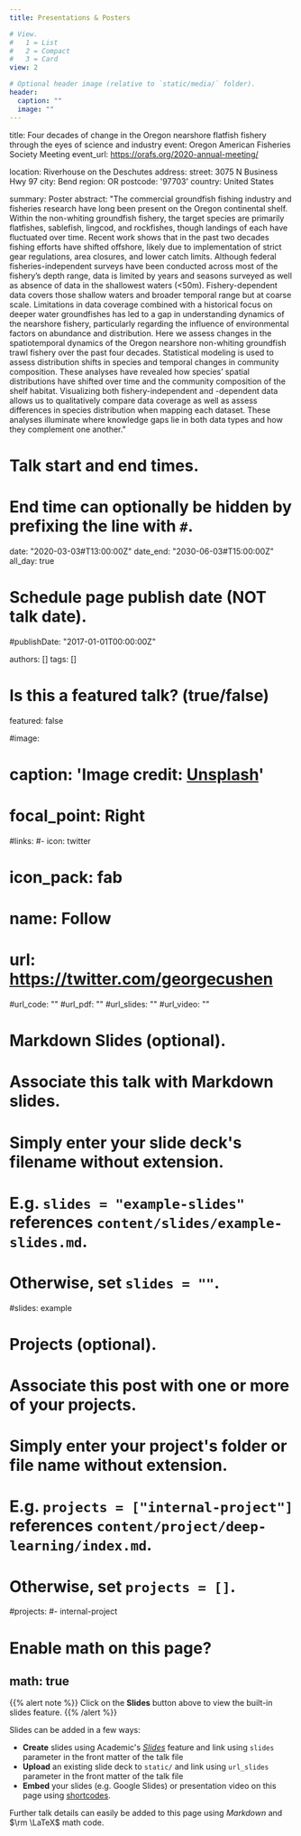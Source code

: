 ```yaml
---
title: Presentations & Posters

# View.
#   1 = List
#   2 = Compact
#   3 = Card
view: 2

# Optional header image (relative to `static/media/` folder).
header:
  caption: ""
  image: ""
---
```

title: Four decades of change in the Oregon nearshore flatfish fishery through the eyes of science and industry
event: Oregon American Fisheries Society Meeting
event_url: https://orafs.org/2020-annual-meeting/

location: Riverhouse on the Deschutes
address:
  street: 3075 N Business Hwy 97
  city: Bend
  region: OR
  postcode: '97703'
  country: United States

summary: Poster
abstract: "The commercial groundfish fishing industry and fisheries research have long been present on the Oregon continental shelf. Within the non-whiting groundfish fishery, the target species are primarily flatfishes, sablefish, lingcod, and rockfishes, though landings of each have fluctuated over time. Recent work shows that in the past two decades fishing efforts have shifted offshore, likely due to implementation of strict gear regulations, area closures, and lower catch limits. Although federal fisheries-independent surveys have been conducted across most of the fishery’s depth range, data is limited by years and seasons surveyed as well as absence of data in the shallowest waters (<50m). Fishery-dependent data covers those shallow waters and broader temporal range but at coarse scale. Limitations in data coverage combined with a historical focus on deeper water groundfishes has led to a gap in understanding dynamics of the nearshore fishery, particularly regarding the influence of environmental factors on abundance and distribution. Here we assess changes in the spatiotemporal dynamics of the Oregon nearshore non-whiting groundfish trawl fishery over the past four decades. Statistical modeling is used to assess distribution shifts in species and temporal changes in community composition. These analyses have revealed how species’ spatial distributions have shifted over time and the community composition of the shelf habitat. Visualizing both fishery-independent and -dependent data allows us to qualitatively compare data coverage as well as assess differences in species distribution when mapping each dataset. These analyses illuminate where knowledge gaps lie in both data types and how they complement one another."

# Talk start and end times.
#   End time can optionally be hidden by prefixing the line with `#`.
date: "2020-03-03#T13:00:00Z"
date_end: "2030-06-03#T15:00:00Z"
all_day: true

# Schedule page publish date (NOT talk date).
#publishDate: "2017-01-01T00:00:00Z"

authors: []
tags: []

# Is this a featured talk? (true/false)
featured: false

#image:
#  caption: 'Image credit: [**Unsplash**](https://unsplash.com/photos/bzdhc5b3Bxs)'
#  focal_point: Right

#links:
#- icon: twitter
#  icon_pack: fab
#  name: Follow
#  url: https://twitter.com/georgecushen
#url_code: ""
#url_pdf: ""
#url_slides: ""
#url_video: ""

# Markdown Slides (optional).
#   Associate this talk with Markdown slides.
#   Simply enter your slide deck's filename without extension.
#   E.g. `slides = "example-slides"` references `content/slides/example-slides.md`.
#   Otherwise, set `slides = ""`.
#slides: example

# Projects (optional).
#   Associate this post with one or more of your projects.
#   Simply enter your project's folder or file name without extension.
#   E.g. `projects = ["internal-project"]` references `content/project/deep-learning/index.md`.
#   Otherwise, set `projects = []`.
#projects:
#- internal-project

# Enable math on this page?
math: true
---

{{% alert note %}}
Click on the **Slides** button above to view the built-in slides feature.
{{% /alert %}}

Slides can be added in a few ways:

- **Create** slides using Academic's [*Slides*](https://sourcethemes.com/academic/docs/managing-content/#create-slides) feature and link using `slides` parameter in the front matter of the talk file
- **Upload** an existing slide deck to `static/` and link using `url_slides` parameter in the front matter of the talk file
- **Embed** your slides (e.g. Google Slides) or presentation video on this page using [shortcodes](https://sourcethemes.com/academic/docs/writing-markdown-latex/).

Further talk details can easily be added to this page using *Markdown* and $\rm \LaTeX$ math code.

